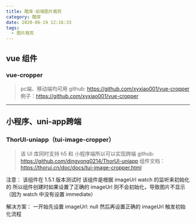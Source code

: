 ```yaml
---
title: 酷库-前端图片裁剪
category: 酷库
date: 2020-06-19 12:16:33
tags:
  - 图片裁剪
---
```


## vue 组件

### vue-cropper
> pc端、移动端均可用
> github: https://github.com/xyxiao001/vue-cropper
> 例子：https://github.com/xyxiao001/vue-cropper

----------------------------------------------------------

## 小程序、uni-app跨端

### ThorUI-uniapp（tui-image-cropper）
> 该 UI 库同时支持 h5 和 小程序端所以可以实现跨端
> github: https://github.com/dingyong0214/ThorUI-uniapp
> 组件文档：https://thorui.cn/doc/docs/tui-image-cropper.html

注意：
该组件在 1.5.1 版本测试时
该组件是根据 imageUrl watch 的监听来初始化的
所以组件创建时如果设置了正确的 imageUrl 则不会初始化，导致图片不显示（因为 watch 中没有设置 immediate）

解决方案：
一开始先设置 imageUrl: null
然后再设置正确的 imageUrl
触发初始化流程